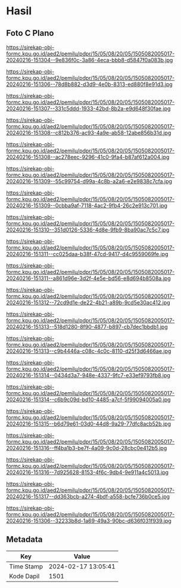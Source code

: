 # Hasil

## Foto C Plano

https://sirekap-obj-formc.kpu.go.id/aed2/pemilu/pdpr/15/05/08/20/05/1505082005017-20240216-151304--9e836f0c-3a86-4eca-bbb8-d5847f0a083b.jpg

https://sirekap-obj-formc.kpu.go.id/aed2/pemilu/pdpr/15/05/08/20/05/1505082005017-20240216-151306--78d8b882-d3d9-4e0b-8313-ed880f8e91d3.jpg

https://sirekap-obj-formc.kpu.go.id/aed2/pemilu/pdpr/15/05/08/20/05/1505082005017-20240216-151307--331c5ddd-1933-42bd-8b2a-e9d648f30fae.jpg

https://sirekap-obj-formc.kpu.go.id/aed2/pemilu/pdpr/15/05/08/20/05/1505082005017-20240216-151308--c812b376-ac93-4a9e-ab58-12abe856b31d.jpg

https://sirekap-obj-formc.kpu.go.id/aed2/pemilu/pdpr/15/05/08/20/05/1505082005017-20240216-151308--ac278eec-9296-41c0-9fa4-b87af612a004.jpg

https://sirekap-obj-formc.kpu.go.id/aed2/pemilu/pdpr/15/05/08/20/05/1505082005017-20240216-151309--55c99754-d99a-4c8b-a2a6-e2e9838c7cfa.jpg

https://sirekap-obj-formc.kpu.go.id/aed2/pemilu/pdpr/15/05/08/20/05/1505082005017-20240216-151309--0cbba9af-7118-4ac2-9fb4-26c2e913c701.jpg

https://sirekap-obj-formc.kpu.go.id/aed2/pemilu/pdpr/15/05/08/20/05/1505082005017-20240216-151310--351d0126-5336-4d8e-9fb9-8ba90ac7c5c7.jpg

https://sirekap-obj-formc.kpu.go.id/aed2/pemilu/pdpr/15/05/08/20/05/1505082005017-20240216-151311--cc025daa-b38f-47cd-9417-d4c9559069fe.jpg

https://sirekap-obj-formc.kpu.go.id/aed2/pemilu/pdpr/15/05/08/20/05/1505082005017-20240216-151311--a861d96e-3d2f-4e5e-bd56-e8d694b8508a.jpg

https://sirekap-obj-formc.kpu.go.id/aed2/pemilu/pdpr/15/05/08/20/05/1505082005017-20240216-151312--72cd9d1e-de22-4b21-a89b-9cd5e30ac412.jpg

https://sirekap-obj-formc.kpu.go.id/aed2/pemilu/pdpr/15/05/08/20/05/1505082005017-20240216-151313--518d1280-8f90-4877-b897-cb7dec1bbdb1.jpg

https://sirekap-obj-formc.kpu.go.id/aed2/pemilu/pdpr/15/05/08/20/05/1505082005017-20240216-151313--c9b4446a-c08c-4c0c-8110-d25f3d6466ae.jpg

https://sirekap-obj-formc.kpu.go.id/aed2/pemilu/pdpr/15/05/08/20/05/1505082005017-20240216-151314--0434d3a7-948e-4337-9fc7-e33ef9793fb8.jpg

https://sirekap-obj-formc.kpu.go.id/aed2/pemilu/pdpr/15/05/08/20/05/1505082005017-20240216-151314--c6b9c09d-bd10-4485-a7cf-5f99094005a0.jpg

https://sirekap-obj-formc.kpu.go.id/aed2/pemilu/pdpr/15/05/08/20/05/1505082005017-20240216-151315--b6d79e61-03d0-44d8-9a29-77dfc8acb52b.jpg

https://sirekap-obj-formc.kpu.go.id/aed2/pemilu/pdpr/15/05/08/20/05/1505082005017-20240216-151316--ff4ba1b3-be7f-4a09-9c0d-28cbc0e412b5.jpg

https://sirekap-obj-formc.kpu.go.id/aed2/pemilu/pdpr/15/05/08/20/05/1505082005017-20240216-151316--7d925628-8153-4f6c-9db4-9e911a4c5013.jpg

https://sirekap-obj-formc.kpu.go.id/aed2/pemilu/pdpr/15/05/08/20/05/1505082005017-20240216-151317--dd363bcb-a274-4bdf-a558-bcfe736b0ce5.jpg

https://sirekap-obj-formc.kpu.go.id/aed2/pemilu/pdpr/15/05/08/20/05/1505082005017-20240216-151306--32233b8d-1a69-49a3-90bc-d636f031f939.jpg


## Metadata

| Key        | Value               |
| ---------- | ------------------- |
| Time Stamp | 2024-02-17 13:05:41 |
| Kode Dapil | 1501                |



